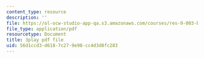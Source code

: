 ```yaml
---
content_type: resource
description: ''
file: https://ol-ocw-studio-app-qa.s3.amazonaws.com/courses/res-9-003-brains-minds-and-machines-summer-course-summer-2015/56d1ccd3d6187c279e98cc4d3d8fc283_ggcbVV3Tquo.pdf
file_type: application/pdf
resourcetype: Document
title: 3play pdf file
uid: 56d1ccd3-d618-7c27-9e98-cc4d3d8fc283
---
```

